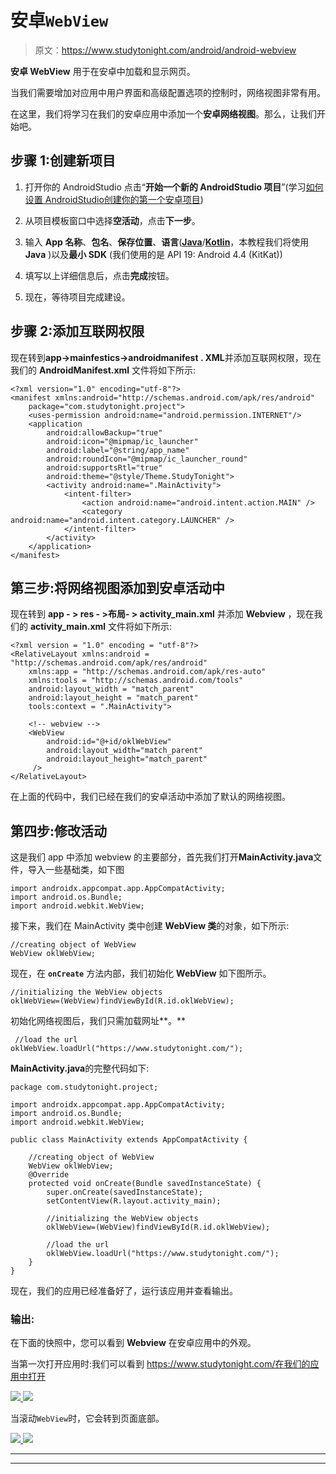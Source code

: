 # 安卓`WebView`

> 原文：<https://www.studytonight.com/android/android-webview>

**安卓 WebView** 用于在安卓中加载和显示网页。

当我们需要增加对应用中用户界面和高级配置选项的控制时，网络视图非常有用。

在这里，我们将学习在我们的安卓应用中添加一个**安卓网络视图**。那么，让我们开始吧。

## 步骤 1:创建新项目

1.  打开你的 AndroidStudio 点击“**开始一个新的 AndroidStudio 项目**”(学习[如何设置 AndroidStudio](https://www.studytonight.com/android/setup-android-dev-env)[创建你的第一个安卓项目](https://www.studytonight.com/android/first-android-application))

2.  从项目模板窗口中选择**空活动**，点击**下一步**。

3.  输入 **App 名称**、**包名**、**保存位置**、**语言**([**Java**](https://www.studytonight.com/java/)/[**Kotlin**](https://www.studytonight.com/kotlin)，本教程我们将使用 **Java** )以及**最小 SDK** (我们使用的是 API 19: Android 4.4 (KitKat))

4.  填写以上详细信息后，点击**完成**按钮。

5.  现在，等待项目完成建设。

## 步骤 2:添加互联网权限

现在转到**app->mainfestics->androidmanifest . XML**并添加互联网权限，现在我们的 **AndroidManifest.xml** 文件将如下所示:

```
<?xml version="1.0" encoding="utf-8"?>
<manifest xmlns:android="http://schemas.android.com/apk/res/android"
    package="com.studytonight.project">
    <uses-permission android:name="android.permission.INTERNET"/>
    <application
        android:allowBackup="true"
        android:icon="@mipmap/ic_launcher"
        android:label="@string/app_name"
        android:roundIcon="@mipmap/ic_launcher_round"
        android:supportsRtl="true"
        android:theme="@style/Theme.StudyTonight">
        <activity android:name=".MainActivity">
            <intent-filter>
                <action android:name="android.intent.action.MAIN" />
                <category android:name="android.intent.category.LAUNCHER" />
            </intent-filter>
        </activity>
    </application>
</manifest>
```

## 第三步:将**网络视图**添加到安卓活动中

现在转到 **app - > res - >布局- > activity_main.xml** 并添加 **Webview** ，现在我们的 **activity_main.xml** 文件将如下所示:

```
<?xml version = "1.0" encoding = "utf-8"?>
<RelativeLayout xmlns:android = "http://schemas.android.com/apk/res/android"
    xmlns:app = "http://schemas.android.com/apk/res-auto"
    xmlns:tools = "http://schemas.android.com/tools"
    android:layout_width = "match_parent"
    android:layout_height = "match_parent"
    tools:context = ".MainActivity">

    <!-- webview -->
    <WebView
        android:id="@+id/oklWebView"
        android:layout_width="match_parent"
        android:layout_height="match_parent"
     />
</RelativeLayout>
```

在上面的代码中，我们已经在我们的安卓活动中添加了默认的网络视图。

## 第四步:修改活动

这是我们 app 中添加 webview 的主要部分，首先我们打开**MainActivity.java**文件，导入一些基础类，如下图

```
import androidx.appcompat.app.AppCompatActivity;
import android.os.Bundle;
import android.webkit.WebView;
```

接下来，我们在 MainActivity 类中创建 **WebView 类**的对象，如下所示:

```
//creating object of WebView
WebView oklWebView;
```

现在，在 **`onCreate`** 方法内部，我们初始化 **WebView** 如下图所示。

```
//initializing the WebView objects
oklWebView=(WebView)findViewById(R.id.oklWebView);
```

初始化网络视图后，我们只需加载网址**。**

```
 //load the url
oklWebView.loadUrl("https://www.studytonight.com/");
```

**MainActivity.java**的完整代码如下:

```
package com.studytonight.project;

import androidx.appcompat.app.AppCompatActivity;
import android.os.Bundle;
import android.webkit.WebView;

public class MainActivity extends AppCompatActivity {

    //creating object of WebView
    WebView oklWebView;
    @Override
    protected void onCreate(Bundle savedInstanceState) {
        super.onCreate(savedInstanceState);
        setContentView(R.layout.activity_main);

        //initializing the WebView objects
        oklWebView=(WebView)findViewById(R.id.oklWebView);

        //load the url
        oklWebView.loadUrl("https://www.studytonight.com/");
    }
}
```

现在，我们的应用已经准备好了，运行该应用并查看输出。

### 输出:

在下面的快照中，您可以看到 **Webview** 在安卓应用中的外观。

当第一次打开应用时:我们可以看到 https://www.studytonight.com/在我们的应用中打开

[![](img/9fcf5fa92f45a6387f6d3e08fc4bfc82.png) ](https://s3.ap-south-1.amazonaws.com/s3.studytonight.com/tutorials/uploads/pictures/1626434450-76979.png) [ ![](img/6bd486a9e67abb511d7a1c0e451230a6.png)](https://s3.ap-south-1.amazonaws.com/s3.studytonight.com/tutorials/uploads/pictures/1626434450-76979.png)

当滚动`WebView`时，它会转到页面底部。

[![](img/9fcf5fa92f45a6387f6d3e08fc4bfc82.png) ![](img/34bf4aa19ca8cb3748000f0865b4a806.png)](https://s3.ap-south-1.amazonaws.com/s3.studytonight.com/tutorials/uploads/pictures/1626434763-76979.png)

* * *

* * *